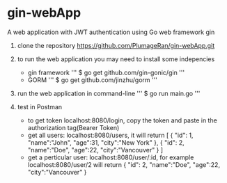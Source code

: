 # gin-webApp

 A web application with JWT authentication using Go web framework gin 

1. clone the repository https://github.com/PlumageRan/gin-webApp.git

2. to run the web application you may need to install some indepencies
	* gin framework
	'''
	$ go get github.com/gin-gonic/gin
	'''
	* GORM
	'''
	$ go get github.com/jinzhu/gorm
	'''
3. run the web application in command-line
	'''
	$ go run main.go
	'''
4. test in Postman
	* to get token localhost:8080/login, copy the token and paste in the authorization tag(Bearer Token)
	* get all users: localhost:8080/users, it will return [ { "id": 1, "name":"John", "age":31, "city":"New York" }, { "id": 2, "name":"Doe", "age":22, "city":"Vancouver" } ] 
	* get a perticular user: localhost:8080/user/:id, for example localhost:8080/user/2 will return { "id": 2, "name":"Doe", "age":22, "city":"Vancouver" }
